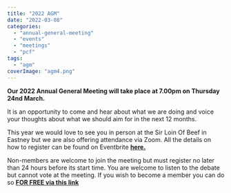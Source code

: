 ```yaml
---
title: "2022 AGM"
date: "2022-03-08"
categories: 
  - "annual-general-meeting"
  - "events"
  - "meetings"
  - "pcf"
tags: 
  - "agm"
coverImage: "agm4.png"
---
```


**Our 2022 Annual General Meeting will take place at 7.00pm on Thursday 24nd March.**

It is an opportunity to come and hear about what we are doing and voice your thoughts about what we should aim for in the next 12 months.

This year we would love to see you in person at the Sir Loin Of Beef in Eastney but we are also offering attendance via Zoom. All the details on how to register can be found on Eventbrite **[here.](https://www.eventbrite.co.uk/e/2022-annual-general-meeting-tickets-291786720937)**

Non-members are welcome to join the meeting but must register no later than 24 hours before its start time. You are welcome to listen to the debate but cannot vote at the meeting. If you wish to become a member you can do so [**FOR FREE via this link**](https://www.pompeybug.co.uk/join/)
